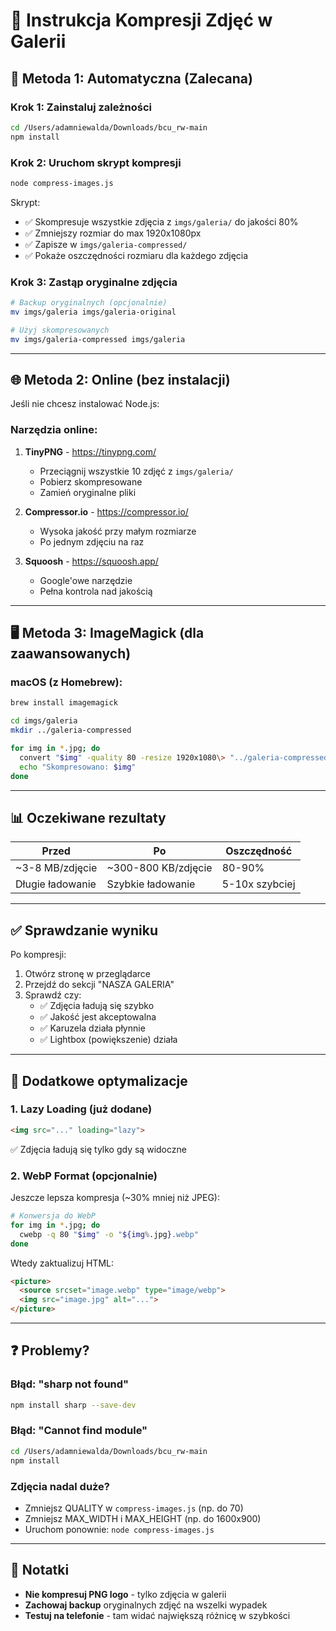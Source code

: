 # 📸 Instrukcja Kompresji Zdjęć w Galerii

## 🚀 Metoda 1: Automatyczna (Zalecana)

### Krok 1: Zainstaluj zależności
```bash
cd /Users/adamniewalda/Downloads/bcu_rw-main
npm install
```

### Krok 2: Uruchom skrypt kompresji
```bash
node compress-images.js
```

Skrypt:
- ✅ Skompresuje wszystkie zdjęcia z `imgs/galeria/` do jakości 80%
- ✅ Zmniejszy rozmiar do max 1920x1080px
- ✅ Zapisze w `imgs/galeria-compressed/`
- ✅ Pokaże oszczędności rozmiaru dla każdego zdjęcia

### Krok 3: Zastąp oryginalne zdjęcia
```bash
# Backup oryginalnych (opcjonalnie)
mv imgs/galeria imgs/galeria-original

# Użyj skompresowanych
mv imgs/galeria-compressed imgs/galeria
```

---

## 🌐 Metoda 2: Online (bez instalacji)

Jeśli nie chcesz instalować Node.js:

### Narzędzia online:
1. **TinyPNG** - https://tinypng.com/
   - Przeciągnij wszystkie 10 zdjęć z `imgs/galeria/`
   - Pobierz skompresowane
   - Zamień oryginalne pliki

2. **Compressor.io** - https://compressor.io/
   - Wysoka jakość przy małym rozmiarze
   - Po jednym zdjęciu na raz

3. **Squoosh** - https://squoosh.app/
   - Google'owe narzędzie
   - Pełna kontrola nad jakością

---

## 🖥️ Metoda 3: ImageMagick (dla zaawansowanych)

### macOS (z Homebrew):
```bash
brew install imagemagick

cd imgs/galeria
mkdir ../galeria-compressed

for img in *.jpg; do
  convert "$img" -quality 80 -resize 1920x1080\> "../galeria-compressed/$img"
  echo "Skompresowano: $img"
done
```

---

## 📊 Oczekiwane rezultaty

| Przed | Po | Oszczędność |
|-------|-----|-------------|
| ~3-8 MB/zdjęcie | ~300-800 KB/zdjęcie | 80-90% |
| Długie ładowanie | Szybkie ładowanie | 5-10x szybciej |

---

## ✅ Sprawdzanie wyniku

Po kompresji:
1. Otwórz stronę w przeglądarce
2. Przejdź do sekcji "NASZA GALERIA"
3. Sprawdź czy:
   - ✅ Zdjęcia ładują się szybko
   - ✅ Jakość jest akceptowalna
   - ✅ Karuzela działa płynnie
   - ✅ Lightbox (powiększenie) działa

---

## 🔧 Dodatkowe optymalizacje

### 1. Lazy Loading (już dodane)
```html
<img src="..." loading="lazy">
```
✅ Zdjęcia ładują się tylko gdy są widoczne

### 2. WebP Format (opcjonalnie)
Jeszcze lepsza kompresja (~30% mniej niż JPEG):
```bash
# Konwersja do WebP
for img in *.jpg; do
  cwebp -q 80 "$img" -o "${img%.jpg}.webp"
done
```

Wtedy zaktualizuj HTML:
```html
<picture>
  <source srcset="image.webp" type="image/webp">
  <img src="image.jpg" alt="...">
</picture>
```

---

## ❓ Problemy?

### Błąd: "sharp not found"
```bash
npm install sharp --save-dev
```

### Błąd: "Cannot find module"
```bash
cd /Users/adamniewalda/Downloads/bcu_rw-main
npm install
```

### Zdjęcia nadal duże?
- Zmniejsz QUALITY w `compress-images.js` (np. do 70)
- Zmniejsz MAX_WIDTH i MAX_HEIGHT (np. do 1600x900)
- Uruchom ponownie: `node compress-images.js`

---

## 📝 Notatki

- **Nie kompresuj PNG logo** - tylko zdjęcia w galerii
- **Zachowaj backup** oryginalnych zdjęć na wszelki wypadek
- **Testuj na telefonie** - tam widać największą różnicę w szybkości

